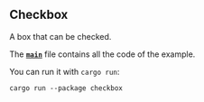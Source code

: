 ## Checkbox

A box that can be checked.

The __[`main`]__ file contains all the code of the example.

You can run it with `cargo run`:
```
cargo run --package checkbox
```

[`main`]: src/main.rs
